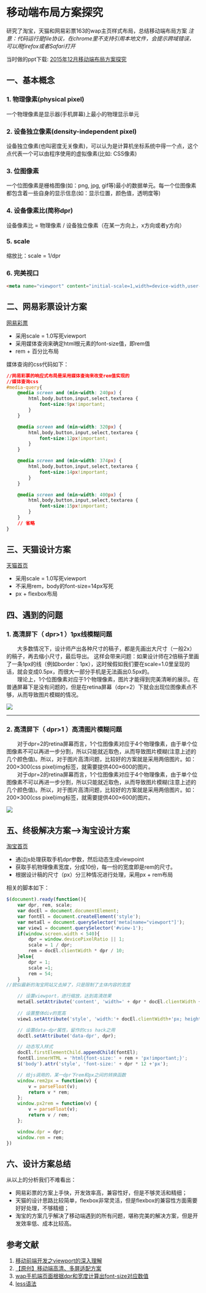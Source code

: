 # 移动端布局方案探究
研究了淘宝，天猫和网易彩票163的wap主页样式布局，总结移动端布局方案
*注意：代码运行是file协议，在chrome里不支持引用本地文件，会提示跨域错误，可以用firefox或者Safari打开*

当时做的ppt下载: [2015年12月移动端布局方案探究](https://raw.githubusercontent.com/tywei90/mobile_study/master/assets/mobile_study.ppt)

## 一、基本概念

### 1. 物理像素(physical pixel)
一个物理像素是显示器(手机屏幕)上最小的物理显示单元

### 2. 设备独立像素(density-independent pixel)
设备独立像素(也叫密度无关像素)，可以认为是计算机坐标系统中得一个点，这个点代表一个可以由程序使用的虚拟像素(比如: CSS像素)

### 3. 位图像素
一个位图像素是栅格图像(如：png, jpg, gif等)最小的数据单元。每一个位图像素都包含着一些自身的显示信息(如：显示位置，颜色值，透明度等)

### 4. 设备像素比(简称dpr)
设备像素比 = 物理像素 / 设备独立像素（在某一方向上，x方向或者y方向）

### 5. scale
缩放比：scale = 1/dpr

### 6. 完美视口
```html
<meta name="viewport" content="initial-scale=1,width=device-width,user-scalable=0,maximum-scale=1" />

```


## 二、网易彩票设计方案
[网易彩票](http://caipiao.163.com/t/)
* 采用scale = 1.0写死viewport
* 采用媒体查询来确定html根元素的font-size值，即rem值
* rem + 百分比布局

媒体查询的css代码如下：
```css
//网易彩票的响应式布局是采用媒体查询来改变rem值实现的
//媒体查询css
#media-query{
    @media screen and (min-width: 240px) {
        html,body,button,input,select,textarea {
            font-size:9px!important;
        }
    }

    @media screen and (min-width: 320px) {
        html,body,button,input,select,textarea {
            font-size:12px!important;
        }
    }

    @media screen and (min-width: 374px) {
        html,body,button,input,select,textarea {
            font-size:14px!important;
        }
    }

    @media screen and (min-width: 400px) {
        html,body,button,input,select,textarea {
            font-size:15px!important;
        }
    }
    // 省略
}
```


## 三、天猫设计方案
[天猫首页](https://www.tmall.com/#/main)
* 采用scale = 1.0写死viewport
* 不采用rem，body的font-size=14px写死
* px + flexbox布局

## 四、遇到的问题

### 1. 高清屏下（ dpr>1 ）1px线模糊问题

&emsp;&emsp;大多数情况下，设计师产出各种尺寸的稿子，都是先画出大尺寸（一般2x）的稿子，再去缩小尺寸，最后导出。 这样会带来问题：如果设计师在2倍稿子里画了一条1px的线（例如border：1px），这时候假如我们要在scale=1.0里呈现的话，就会变成0.5px，而很大一部分手机是无法画出0.5px的。  
&emsp;&emsp;理论上，1个位图像素对应于1个物理像素，图片才能得到完美清晰的展示。在普通屏幕下是没有问题的，但是在retina屏幕（dpr=2）下就会出现位图像素点不够，从而导致图片模糊的情况。

![](./assets/1.jpg)

---

### 2. 高清屏下（ dpr>1 ）高清图片模糊问题

&emsp;&emsp;对于dpr=2的retina屏幕而言，1个位图像素对应于4个物理像素，由于单个位图像素不可以再进一步分割，所以只能就近取色，从而导致图片模糊(注意上述的几个颜色值)。所以，对于图片高清问题，比较好的方案就是采用两倍图片。如：200×300(css pixel)img标签，就需要提供400×600的图片。  
&emsp;&emsp;对于dpr=2的retina屏幕而言，1个位图像素对应于4个物理像素，由于单个位图像素不可以再进一步分割，所以只能就近取色，从而导致图片模糊(注意上述的几个颜色值)。所以，对于图片高清问题，比较好的方案就是采用两倍图片。如：200×300(css pixel)img标签，就需要提供400×600的图片。

![](./assets/2.jpg)


## 五、终极解决方案-->淘宝设计方案
[淘宝首页](https://m.taobao.com/)
* 通过js处理获取手机dpr参数，然后动态生成viewpoint
* 获取手机物理像素宽度，分成10份，每一份的宽度即是rem的尺寸。
* 根据设计稿的尺寸（px）分三种情况进行处理，采用px + rem布局

相关的脚本如下：
```js
$(document).ready(function(){
    var dpr, rem, scale;
    var docEl = document.documentElement;
    var fontEl = document.createElement('style');
    var metaEl = document.querySelector('meta[name="viewport"]');
    var view1 = document.querySelector('#view-1');
    if(window.screen.width < 540){
        dpr = window.devicePixelRatio || 1;
        scale = 1 / dpr;
        rem = docEl.clientWidth * dpr / 10;
    }else{
        dpr = 1;
        scale =1;
        rem = 54;
    }
//貌似最新的淘宝网站又去掉了，只是限制了主体内容的宽度

    // 设置viewport，进行缩放，达到高清效果
    metaEl.setAttribute('content', 'width=' + dpr * docEl.clientWidth + ',initial-scale=' + scale + ',maximum-scale=' + scale + ', minimum-scale=' + scale + ',user-scalable=no');
    
    // 设置整体div的宽高
    view1.setAttribute('style', 'width:'+ docEl.clientWidth+'px; height:'+ docEl.clientHeight+'px');

    // 设置data-dpr属性，留作的css hack之用
    docEl.setAttribute('data-dpr', dpr);

    // 动态写入样式
    docEl.firstElementChild.appendChild(fontEl);
    fontEl.innerHTML = 'html{font-size:' + rem + 'px!important;}';
    $('body').attr('style', 'font-size:' + dpr * 12 +'px');

    // 给js调用的，某一dpr下rem和px之间的转换函数
    window.rem2px = function(v) {
        v = parseFloat(v);
        return v * rem;
    };
    window.px2rem = function(v) {
        v = parseFloat(v);
        return v / rem;
    };

    window.dpr = dpr;
    window.rem = rem;
})
```


## 六、设计方案总结

从以上的分析我们不难看出：
* 网易彩票的方案上手快，开发效率高，兼容性好，但是不够灵活和精细；
* 天猫的设计思路比较简单，flexbox非常灵活，但是flexbox的兼容性方面需要好好处理，不够精细；
* 淘宝的方案几乎解决了移动端遇到的所有问题，堪称完美的解决方案，但是开发效率低、成本比较高。

## 参考文献
1. [移动前端开发之viewport的深入理解](http://www.cnblogs.com/2050/p/3877280.html)
2. [【原创】移动端高清、多屏适配方案](http://www.html-js.com/article/Mobile-terminal-H5-mobile-terminal-HD-multi-screen-adaptation-scheme%203041)
3. [wap手机端页面根据dpr和宽度计算出font-size对应数值](http://my.oschina.net/kenblog/blog/373341?fromerr=OQeOo5fR)
4. [less语法](http://www.1024i.com/demo/less/document.html)













